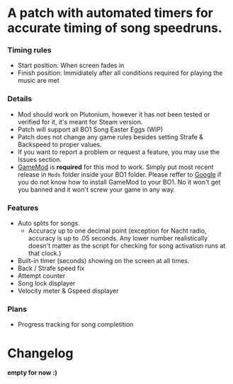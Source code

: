 # A patch with automated timers for accurate timing of song speedruns.

### Timing rules
- Start position: When screen fades in </br>
- Finish position: Immidiately after all conditions required for playing the music are met </br>

### Details
- Mod should work on Plutonium, however it has not been tested or verified for it, it's meant for Steam version. </br>
- Patch will support all BO1 Song Easter Eggs (WIP) </br>
- Patch does not change any game rules besides setting Strafe & Backspeed to proper values. </br>
- If you want to report a problem or request a feature, you may use the Issues section. </br>
- [GameMod](https://github.com/Nukem9/LinkerMod/releases/tag/v1.3.2) is **required** for this mod to work. Simply put most recent release in `Mods` folder inside your BO1 folder. Please reffer to [Google](https://www.google.com/search?q=black+ops+1+%22gamemod%22+installation) if you do not know how to install GameMod to your BO1. No it won't get you banned and it won't screw your game in any way.

### Features
- Auto splits for songs. 
    - Accuracy up to one decimal point (exception for Nacht radio, accuracy is up to .05 seconds. Any lower number realistically doesn't matter as the script for checking for song activation runs at that clock.)
- Built-in timer (seconds) showing on the screen at all times.
- Back / Strafe speed fix
- Attempt counter
- Song lock displayer
- Velocity meter & Gspeed displayer

### Plans
- Progress tracking for song completition

# Changelog
**empty for now :)**